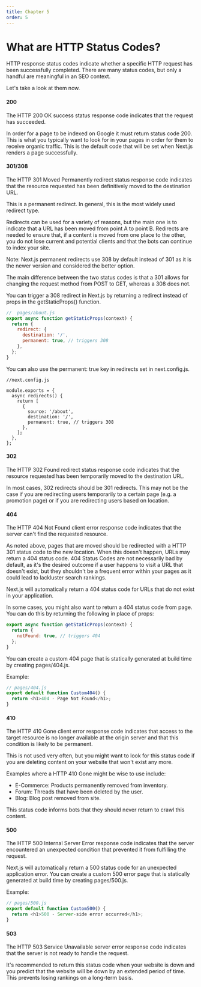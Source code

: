 ```yaml
---
title: Chapter 5
order: 5
---
```


# What are HTTP Status Codes?


HTTP response status codes indicate whether a specific HTTP request has been successfully completed.
There are many status codes, but only a handful are meaningful in an SEO context.

Let's take a look at them now.

#### 200

The HTTP 200 OK success status response code indicates that the request has succeeded.

In order for a page to be indexed on Google it must return status code 200. This is what you typically want to look for in
your pages in order for them to receive organic traffic. This is the default code that will be set when Next.js renders a page
successfully.

#### 301/308

The HTTP 301 Moved Permanently redirect status response code indicates that the resource requested has been definitively moved to the destination URL.

This is a permanent redirect. In general, this is the most widely used redirect type.

Redirects can be used for a variety of reasons, but the main one is to indicate that a URL has been moved from point A to point B. Redirects are needed to ensure that, if a content is moved from one place to the other, you do not lose current and potential clients and that the bots can continue to index your site.

Note: Next.js permanent redirects use 308 by default instead of 301 as it is the newer version and considered the better option.

The main difference between the two status codes is that a 301 allows for changing the request method from POST to GET, whereas a
308 does not.

You can trigger a 308 redirect in Next.js by returning a redirect instead of props in the getStaticProps() function.

```javascript
//  pages/about.js
export async function getStaticProps(context) {
  return {
    redirect: {
      destination: '/',
      permanent: true, // triggers 308
    },
  };
}
```

You can also use the permanent: true key in redirects set in next.config.js.

```
//next.config.js
 
module.exports = {
  async redirects() {
    return [
      {
        source: '/about',
        destination: '/',
        permanent: true, // triggers 308
      },
    ];
  },
};
```

#### 302

The HTTP 302 Found redirect status response code indicates that the resource requested has been
temporarily moved to the destination URL.

In most cases, 302 redirects should be 301 redirects. This may not be the case if you are redirecting users temporarily to a certain page (e.g. a promotion page) or if you are redirecting users based on location.

#### 404

The HTTP 404 Not Found client error response code indicates that the server can't find the requested
resource.

As noted above, pages that are moved should be redirected with a HTTP 301 status code to the new location. When this doesn't happen, URLs may return a 404 status code. 404 Status Codes are not necessarily bad by default, as it's the desired outcome if a user happens to visit a URL that doesn't exist, but they shouldn't be a frequent error within your pages as it could lead to lackluster search rankings.

Next.js will automatically return a 404 status code for URLs that do not exist in your application.

In some cases, you might also want to return a 404 status code from page. You can do this by returning the following in place of props:

```javascript
export async function getStaticProps(context) {
  return {
    notFound: true, // triggers 404
  };
}
```

You can create a custom 404 page that is statically generated at build time by creating pages/404.js.

Example:

```javascript
// pages/404.js
export default function Custom404() {
  return <h1>404 - Page Not Found</h1>;
}
```

#### 410

The HTTP 410 Gone client error response code indicates that access to the target resource is no longer available at the origin server and that this condition is likely to be permanent.

This is not used very often, but you might want to look for this status code if you are deleting content on your website that won't exist any more.

Examples where a HTTP 410 Gone might be wise to use include:

- E-Commerce: Products permanently removed from inventory.
- Forum: Threads that have been deleted by the user.
- Blog: Blog post removed from site.

This status code informs bots that they should never return to crawl this content.

#### 500

The HTTP 500 Internal Server Error response code indicates that the server encountered an unexpected condition that prevented it from fulfilling the request.

Next.js will automatically return a 500 status code for an unexpected application error. You can create a custom 500 error page that is statically generated at build time by creating pages/500.js.

Example:

```javascript
// pages/500.js
export default function Custom500() {
  return <h1>500 - Server-side error occurred</h1>;
}
```

#### 503

The HTTP 503 Service Unavailable server error response code indicates that the server is not ready to handle the request.

It's recommended to return this status code when your website is down and you predict that the website will be down by an extended period of time. This prevents losing rankings on a long-term basis.
